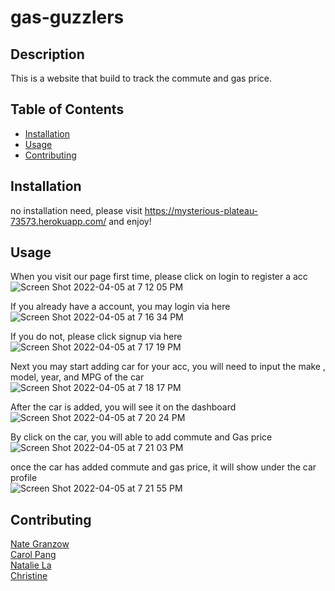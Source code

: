 # gas-guzzlers


## Description
This is a website that build to track the commute and gas price.  <br>


## Table of Contents
* [Installation](#installation)
* [Usage](#usage)
* [Contributing](#contributing)

## Installation
no installation need, please visit https://mysterious-plateau-73573.herokuapp.com/ and enjoy!  <br>

## Usage
When you visit our page first time,
please click on login to register a acc  <br>
![Screen Shot 2022-04-05 at 7 12 05 PM](https://user-images.githubusercontent.com/42502061/161881939-5059a646-9a15-438d-97d3-13242ca763bd.png)  <br>

If you already have a account,
you may login via here  <br>
![Screen Shot 2022-04-05 at 7 16 34 PM](https://user-images.githubusercontent.com/42502061/161882376-a5327b4c-2fb8-4d5e-ab4a-6f45968a1f51.png)  <br>

If you do not, please click signup via here  <br>
![Screen Shot 2022-04-05 at 7 17 19 PM](https://user-images.githubusercontent.com/42502061/161882447-cd294f6e-9370-4659-aec8-6527c9143fa6.png)  <br>

Next you may start adding car for your acc,
you will need to input the make , model, year, and MPG of the car  <br>
![Screen Shot 2022-04-05 at 7 18 17 PM](https://user-images.githubusercontent.com/42502061/161882561-2a20f0a4-932f-46fc-b4b3-1cb610083950.png)  <br>


After the car is added, you will see it on the dashboard  <br>
![Screen Shot 2022-04-05 at 7 20 24 PM](https://user-images.githubusercontent.com/42502061/161882776-4f13d4d0-3ab5-4215-813b-8972c7f9a194.png)  <br>

By click on the car,
you will able to add commute and Gas price  <br>
![Screen Shot 2022-04-05 at 7 21 03 PM](https://user-images.githubusercontent.com/42502061/161882842-cc9cc179-ef4c-4e78-a81b-38ce15af6e97.png)  <br>


once the car has added commute and gas price,
it will show under the car profile  <br>
![Screen Shot 2022-04-05 at 7 21 55 PM](https://user-images.githubusercontent.com/42502061/161882948-6a37ddc3-45d9-4ccc-966f-d7757e996a9f.png)  <br>


## Contributing
[Nate Granzow](https://github.com/ngranzow)  <br>
[Carol Pang](https://github.com/CarolPang17)  <br>
[Natalie La](https://github.com/natakkuma) <br>
[Christine ](https://github.com/christine-zhe) <br>

